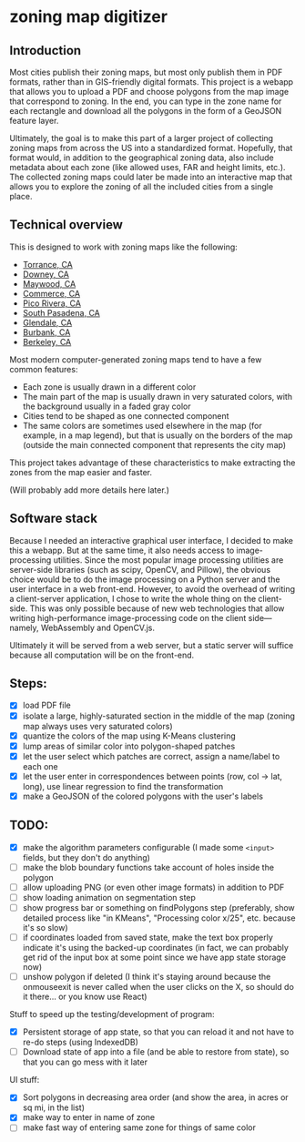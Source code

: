 # zoning map digitizer

## Introduction

Most cities publish their zoning maps, but most only publish them in PDF formats, rather than in GIS-friendly digital formats. This project is a webapp that allows you to upload a PDF and choose polygons from the map image that correspond to zoning. In the end, you can type in the zone name for each rectangle and download all the polygons in the form of a GeoJSON feature layer.

Ultimately, the goal is to make this part of a larger project of collecting zoning maps from across the US into a standardized format. Hopefully, that format would, in addition to the geographical zoning data, also include metadata about each zone (like allowed uses, FAR and height limits, etc.). The collected zoning maps could later be made into an interactive map that allows you to explore the zoning of all the included cities from a single place.

## Technical overview

This is designed to work with zoning maps like the following:
* [Torrance, CA](https://www.torranceca.gov/home/showdocument?id=2784)
* [Downey, CA](http://www.downeyca.org/civicax/filebank/blobdload.aspx?BlobID=5149)
* [Maywood, CA](https://evogov.s3.amazonaws.com/media/100/media/35931.pdf)
* [Commerce, CA](http://www.ci.commerce.ca.us/DocumentCenter/Home/View/349)
* [Pico Rivera, CA](http://www.pico-rivera.org/civicax/filebank/blobdload.aspx?blobid=2692)
* [South Pasadena, CA](http://www.ci.south-pasadena.ca.us/modules/showdocument.aspx?documentid=192)
* [Glendale, CA](http://www.glendaleca.gov/home/showdocument?id=654)
* [Burbank, CA](http://www.burbankca.gov/home/showdocument?id=2620)
* [Berkeley, CA](https://www.cityofberkeley.info/uploadedFiles/IT/Level_3_-_General/Zoning%20Map%2036x36%2020050120.pdf)

Most modern computer-generated zoning maps tend to have a few common features:
* Each zone is usually drawn in a different color
* The main part of the map is usually drawn in very saturated colors, with the background usually in a faded gray color
* Cities tend to be shaped as one connected component
* The same colors are sometimes used elsewhere in the map (for example, in a map legend), but that is usually on the borders of the map (outside the main connected component that represents the city map)

This project takes advantage of these characteristics to make extracting the zones from the map easier and faster.

(Will probably add more details here later.)

## Software stack

Because I needed an interactive graphical user interface, I decided to make this a webapp. But at the same time, it also needs access to image-processing utilities. Since the most popular image processing utilities are server-side libraries (such as scipy, OpenCV, and Pillow), the obvious choice would be to do the image processing on a Python server and the user interface in a web front-end. However, to avoid the overhead of writing a client-server application, I chose to write the whole thing on the client-side. This was only possible because of new web technologies that allow writing high-performance image-processing code on the client side—namely, WebAssembly and OpenCV.js.

Ultimately it will be served from a web server, but a static server will suffice because all computation will be on the front-end.

## Steps:
- [x] load PDF file
- [x] isolate a large, highly-saturated section in the middle of the map (zoning map always uses very saturated colors)
- [x] quantize the colors of the map using K-Means clustering
- [x] lump areas of similar color into polygon-shaped patches
- [x] let the user select which patches are correct, assign a name/label to each one
- [x] let the user enter in correspondences between points (row, col -> lat, long), use linear regression to find the transformation
- [x] make a GeoJSON of the colored polygons with the user's labels

## TODO:
- [x] make the algorithm parameters configurable (I made some `<input>` fields, but they don't do anything)
- [ ] make the blob boundary functions take account of holes inside the polygon
- [ ] allow uploading PNG (or even other image formats) in addition to PDF
- [ ] show loading animation on segmentation step
- [ ] show progress bar or something on findPolygons step (preferably, show detailed process like "in KMeans", "Processing color x/25", etc. because it's so slow)
- [ ] if coordinates loaded from saved state, make the text box properly indicate it's using the backed-up coordinates (in fact, we can probably get rid of the input box at some point since we have app state storage now)
- [ ] unshow polygon if deleted (I think it's staying around because the onmouseexit is never called when the user clicks on the X, so should do it there... or you know use React)

Stuff to speed up the testing/development of program:
- [x] Persistent storage of app state, so that you can reload it and not have to re-do steps (using IndexedDB)
- [ ] Download state of app into a file (and be able to restore from state), so that you can go mess with it later

UI stuff:
- [x] Sort polygons in decreasing area order (and show the area, in acres or sq mi, in the list)
- [x] make way to enter in name of zone
- [ ] make fast way of entering same zone for things of same color
